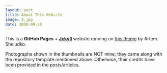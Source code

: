 ```yaml
---
layout: post
title: About This Website
image: 4.jpg
date: 3000-09-28
---
```


This is a **GitHub Pages** + [**Jekyll**](https://jekyllrb.com/) website running on [this theme](https://github.com/artemsheludko/flexton) by Artem Sheludko. 

Photographs shown in the thumbnails are NOT mine; they came along with the repository template mentioned above. Otherwise, their credits have been provided in the posts/articles.
